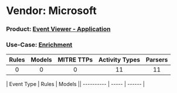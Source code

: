 Vendor: Microsoft
=================
### Product: [Event Viewer - Application](../ds_microsoft_event_viewer_-_application.md)
### Use-Case: [Enrichment](../../../../UseCases/uc_enrichment.md)

| Rules | Models | MITRE TTPs | Activity Types | Parsers |
|:-----:|:------:|:----------:|:--------------:|:-------:|
|   0   |   0    |     0      |       11       |   11    |

| Event Type | Rules | Models || ---------- | ----- | ------ |
